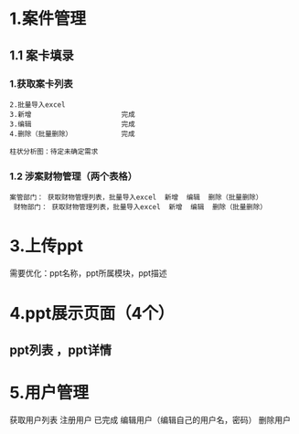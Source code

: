# 1.案件管理
## 1.1 案卡填录

### 1.获取案卡列表
    2.批量导入excel
    3.新增                      完成
    3.编辑                      完成
    4.删除（批量删除）            完成

    柱状分析图：待定未确定需求

### 1.2 涉案财物管理（两个表格）
    案管部门： 获取财物管理列表，批量导入excel  新增  编辑  删除（批量删除）
     财物部门： 获取财物管理列表，批量导入excel  新增  编辑  删除（批量删除）


# 3.上传ppt
需要优化：ppt名称，ppt所属模块，ppt描述

# 4.ppt展示页面（4个）
## ppt列表   ，ppt详情



# 5.用户管理 
获取用户列表
注册用户             已完成
编辑用户（编辑自己的用户名，密码）
删除用户
